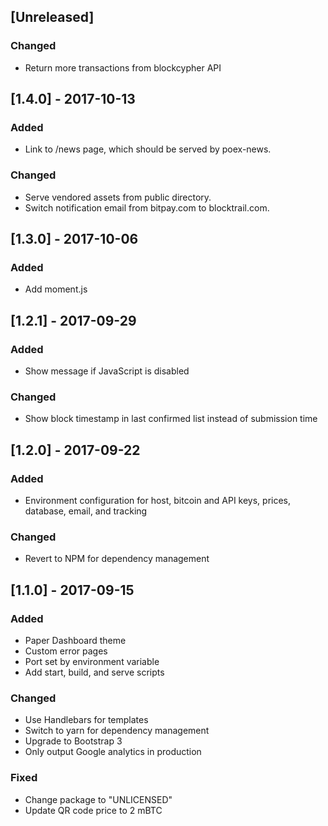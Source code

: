 ## [Unreleased]

### Changed

* Return more transactions from blockcypher API

## [1.4.0] - 2017-10-13

### Added

* Link to /news page, which should be served by poex-news.

### Changed

* Serve vendored assets from public directory.
* Switch notification email from bitpay.com to blocktrail.com.

## [1.3.0] - 2017-10-06

### Added

* Add moment.js

## [1.2.1] - 2017-09-29

### Added

* Show message if JavaScript is disabled

### Changed

* Show block timestamp in last confirmed list instead of submission time

## [1.2.0] - 2017-09-22

### Added

* Environment configuration for host, bitcoin and API keys, prices, database,
  email, and tracking

### Changed

* Revert to NPM for dependency management

## [1.1.0] - 2017-09-15

### Added

* Paper Dashboard theme
* Custom error pages
* Port set by environment variable
* Add start, build, and serve scripts

### Changed

* Use Handlebars for templates
* Switch to yarn for dependency management
* Upgrade to Bootstrap 3
* Only output Google analytics in production

### Fixed

* Change package to "UNLICENSED"
* Update QR code price to 2 mBTC
